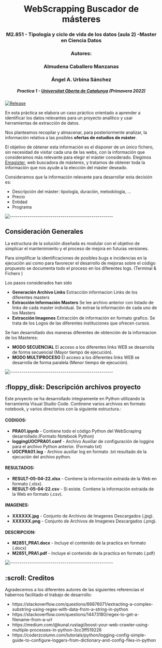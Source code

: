 <h1 align="center"> WebScrapping Buscador de másteres </h1>
<h3 align="center"> M2.851 - Tipología y ciclo de vida de los datos (aula 2) -Master en Ciencia Datos </h3>
<h3 align="center"> Autores: </h3>
<h3 align="center"> Almudena Caballero Manzanas </h3>
<h3 align="center"> Ángel A. Urbina Sánchez </h3>
<h5 align="center"> Practica 1 - <a href="https://www.uoc.edu/">Universitat Oberta de Catalunya</a> (Primavera 2022) </h5>

[![Release](https://img.shields.io/github/release/vhesener/Closures.svg?style=plastic&colorB=68B7EB)]()

<p>En esta práctica se elabora un caso práctico orientado a aprender a identificar los datos relevantes para un proyecto analítico y usar herramientas de extracción de datos.</p>
<p>Nos planteamos recopilar y almacenar, para posteriormente analizar, la información relativa a las posibles <b>ofertas de estudios de máster</b>.</p>
<p>El objetivo de obtener esta información es el disponer de un único fichero, sin necesidad de visitar cada una de las webs, con la información que consideramos más relevante para elegir el máster considerado.
Elegimos <a href=https://www.emagister.com>Emagister</a>, web buscadora de másteres, y tratamos de obtener toda la información que nos ayude a la elección del máster deseado. </p>
<p>Consideramos que la información relevante para desarrollar esta decisión es:<p>
<ul>
    <li> Descripción del máster: tipología, duración, metodología, …</li>
    <li> Precio</li>
    <li> Entidad</li>
    <li> Programa</li>
</ul>

![-----------------------------------------------------](https://raw.githubusercontent.com/andreasbm/readme/master/assets/lines/rainbow.png)

<h2> Consideración Generales</h2>
<p> La estructura de la solución diseñada es modular con el objetivo de simplicar el mantenimiento y el proceso de mejora en futuras versiones.</p>
<p> Para simplificar la identificaciones de posibles bugs e incidencias en la ejecución asi como para favorecer el desarrollo de mejoras sobre el código propuesto se documenta todo el proceso en los diferentes logs. (Terminal & Fichero )</p>
<p> Los pasos considerados han sido</p>
<ul>
    <li><b>Generación Archivo Links</b> Extracción informacion Links de los diferentes masters</li>
    <li><b>Extracción Información Masters</b> Se lee archivo anterior con listado de links de cada master individual. Se extrae la información de cada uno de los Masters</li>
    <li><b>Extracción Imagenes</b> Extracción de información en formato grafico. Se trata de los Logos de las diferentes instituciones que ofrecen cursos.</li>
</ul>

<p> Se han desarrollado dos maneras diferentes de obtención de la informacion de los Masteres:</p>
<ul>
    <li><b>MODO SECUENCIAL</b> El acceso a los diferentes links WEB se desarrolla de forma secuencial (Mayor tiempo de ejecución).</li>
    <li><b>MODO MULTIPROCESO</b> El acceso a los diferentes links WEB se desarrolla de forma paralela (Menor tiempo de ejecución).</li>
</ul>

![-----------------------------------------------------](https://raw.githubusercontent.com/andreasbm/readme/master/assets/lines/rainbow.png)

<h2> :floppy_disk: Descripción archivos proyecto</h2>

<p>Este proyecto se ha desarrollado integramente en Python utilizando la herramienta Visual Studio Code. Continene varios archivos en formato notebook, y varios directorios con la siguiente estructura.:</p>
<h4>CODIGOS:</h4>
<ul>
  <li><b>PRA01.ipynb</b> - Contiene todo el código Python del WebScraping desarrollado.(Formato Notebook Python)</li>
  <li><b>loggingUOCPRA01.conf</b> - Archivo Auxiliar de configuración de loggins para el archivo Python anterior. (Formato txt)</li>
  <li><b>UOCPRA01.log</b> - Archivo auxiliar log en formato .txt resultado de la ejecución del archivo python.</li>
</ul>

<h4>RESULTADOS:</h4>
<ul>
  <li><b>RESULT-05-04-22.xlsx</b> - Contiene la información extraida de la Web en formato (.xlsx).</li>
  <li><b>RESULT-05-04-22.csv</b> - Si existe. Contiene la información extraida de la Web en formato (.csv).</li>
</ul>

<h4>IMAGENES:</h4>
<ul>
  <li><b>XXXXXX.jpg</b> - Conjunto de Archivos de Imagenes Descargados (.jpg).</li>
  <li><b>XXXXXX.png</b> - Conjunto de Archivos de Imagenes Descargados (.png).</li>
</ul>

<h4>DESCRIPCION:</h4>
<ul>
  <li><b>M2851_PRA1.docx</b> - Incluye el contenido de la practica en formato (.docx)</li>
  <li><b>M2851_PRA1.pdf</b> - Incluye el contenido de la practica en formato (.pdf)</li>
</ul>

![-----------------------------------------------------](https://raw.githubusercontent.com/andreasbm/readme/master/assets/lines/rainbow.png)

<!-- CREDITS -->
<h2 id="credits"> :scroll: Creditos</h2>

Agradecemos a los diferentes autores de las siguientes referencias el habernos facilitado el trabajo de desarrollo:

<ul>
  <li>https://stackoverflow.com/questions/66876071/extracting-a-complex-substring-using-regex-with-data-from-a-string-in-python</li>
  <li>https://stackoverflow.com/questions/14473180/regex-to-get-a-filename-from-a-url</li>
  <li>https://medium.com/@kunal.rustagi/boost-your-web-crawler-using-multiple-processes-in-python-3cc3ff519226</li>
  <li>https://coderzcolumn.com/tutorials/python/logging-config-simple-guide-to-configure-loggers-from-dictionary-and-config-files-in-python</li>
</ul>

